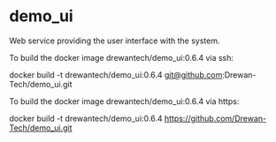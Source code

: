 # demo_ui
Web service providing the user interface with the system.

To build the docker image drewantech/demo_ui:0.6.4 via ssh:

docker build -t drewantech/demo_ui:0.6.4 git@github.com:Drewan-Tech/demo_ui.git

To build the docker image drewantech/demo_ui:0.6.4 via https:

docker build -t drewantech/demo_ui:0.6.4 https://github.com/Drewan-Tech/demo_ui.git
